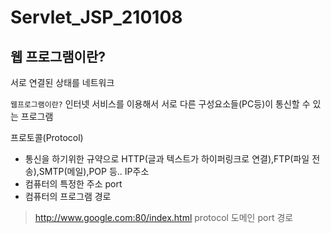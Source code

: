 # Servlet_JSP_210108

## 웹 프로그램이란?
서로 연결된 상태를 네트워크

`웹프로그램이란?` 인터넷 서비스를 이용해서 서로 다른 구성요소들(PC등)이 통신할 수 있는 프로그램

프로토콜(Protocol)
- 통신을 하기위한 규약으로 HTTP(글과 텍스트가 하이퍼링크로 연결),FTP(파일 전송),SMTP(메일),POP 등..
IP주소
- 컴퓨터의 특정한 주소
port
- 컴퓨터의 프로그램 경로
> http://www.google.com:80/index.html
protocol   도메인       port  경로

